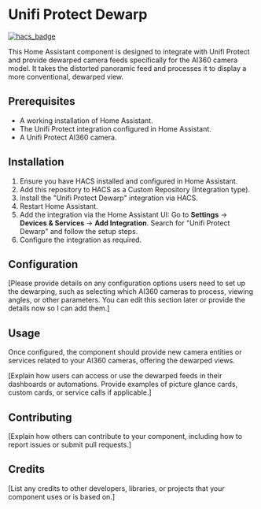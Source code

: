 # Unifi Protect Dewarp

[![hacs_badge](https://img.shields.io/badge/HACS-Default-orange.svg)](https://github.com/hacs/integration)

This Home Assistant component is designed to integrate with Unifi Protect and provide dewarped camera feeds specifically for the AI360 camera model. It takes the distorted panoramic feed and processes it to display a more conventional, dewarped view.

## Prerequisites

*   A working installation of Home Assistant.
*   The Unifi Protect integration configured in Home Assistant.
*   A Unifi Protect AI360 camera.

## Installation

1.  Ensure you have HACS installed and configured in Home Assistant.
2.  Add this repository to HACS as a Custom Repository (Integration type).
3.  Install the "Unifi Protect Dewarp" integration via HACS.
4.  Restart Home Assistant.
5.  Add the integration via the Home Assistant UI: Go to **Settings** -> **Devices & Services** -> **Add Integration**. Search for "Unifi Protect Dewarp" and follow the setup steps.
6.  Configure the integration as required.

## Configuration

[Please provide details on any configuration options users need to set up the dewarping, such as selecting which AI360 cameras to process, viewing angles, or other parameters. You can edit this section later or provide the details now so I can add them.]

## Usage

Once configured, the component should provide new camera entities or services related to your AI360 cameras, offering the dewarped views.

[Explain how users can access or use the dewarped feeds in their dashboards or automations. Provide examples of picture glance cards, custom cards, or service calls if applicable.]

## Contributing

[Explain how others can contribute to your component, including how to report issues or submit pull requests.]

## Credits

[List any credits to other developers, libraries, or projects that your component uses or is based on.]